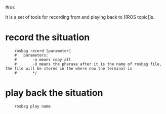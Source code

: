 #ros

It is a set of tools for recording from and playing back to [[ROS topic]]s.

# record the situation
```shell
	rosbag record [parameter]
	#   parameters:
	#		-a means copy all
	#		-O means the pharase after it is the name of rosbag file, the file will be stored in the where now the terminal is
	#		*/
```

# play back the situation
```shell
	rosbag play name
```
